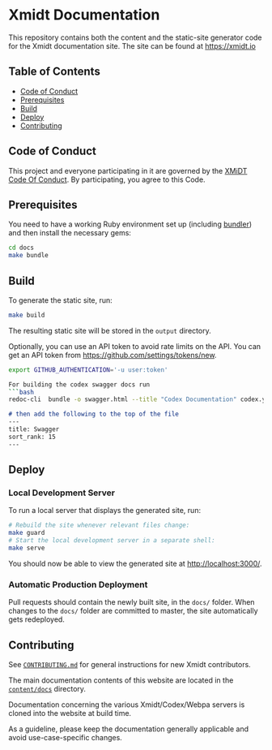 # Xmidt Documentation

This repository contains both the content and the static-site generator code for the
Xmidt documentation site.  The site can be found at https://xmidt.io

## Table of Contents

- [Code of Conduct](#code-of-conduct)
- [Prerequisites](#prerequisites)
- [Build](#build)
- [Deploy](#deploy)
- [Contributing](#contributing)

## Code of Conduct

This project and everyone participating in it are governed by the [XMiDT Code Of Conduct](https://xmidt.io/code_of_conduct/).
By participating, you agree to this Code.

## Prerequisites

You need to have a working Ruby environment set up (including [bundler](https://bundler.io/))
and then install the necessary gems:

```bash
cd docs
make bundle
```

## Build

To generate the static site, run:

```bash
make build
```

The resulting static site will be stored in the `output` directory.

Optionally, you can use an API token to avoid rate limits on the API. You can get an API token from https://github.com/settings/tokens/new.
```bash
export GITHUB_AUTHENTICATION='-u user:token'

For building the codex swagger docs run
```bash
redoc-cli  bundle -o swagger.html --title "Codex Documentation" codex.yaml
```
```markdown
# then add the following to the top of the file
---
title: Swagger
sort_rank: 15
---
```

## Deploy

### Local Development Server

To run a local server that displays the generated site, run:

```bash
# Rebuild the site whenever relevant files change:
make guard
# Start the local development server in a separate shell:
make serve
```

You should now be able to view the generated site at
[http://localhost:3000/](http://localhost:3000).

### Automatic Production Deployment

Pull requests should contain the newly built site, in the `docs/` folder.  When
changes to the `docs/` folder are committed to master, the site automatically
gets redeployed.

## Contributing

See [`CONTRIBUTING.md`](CONTRIBUTING.md) for general instructions for new Xmidt contributors.

The main documentation contents of this website are located in the [`content/docs`](content/docs) directory.

Documentation concerning the various Xmidt/Codex/Webpa servers is cloned into the website at build time.

As a guideline, please keep the documentation generally applicable and avoid use-case-specific changes.
